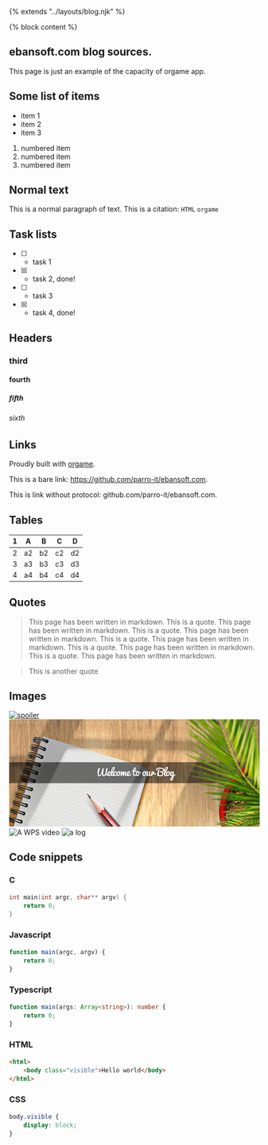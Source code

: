 {% extends "../layouts/blog.njk" %}

{% block content %}

## ebansoft.com blog sources.

This page is just an example of the capacity of orgame app.

## Some list of items

* item 1
* item 2
* item 3

1) numbered item
2) numbered item
3) numbered item

## Normal text

This is a normal paragraph of text. 
This is a citation: `HTML` `orgame`

## Task lists

* [ ] - task 1
* [X] - task 2, done!
* [ ] - task 3
* [X] - task 4, done!

## Headers

### third

#### fourth

##### fifth

###### sixth

## Links

Proudly built with [orgame](https://github.com/parro-it/orgame).

This is a bare link: https://github.com/parro-it/ebansoft.com.

This is link without protocol: github.com/parro-it/ebansoft.com.

## Tables

| 1  | A  | B  | C  | D  |
|----|----|----|----|----|
| 2  | a2 | b2 | c2 | d2 |
| 3  | a3 | b3 | c3 | d3 |
| 4  | a4 | b4 | c4 | d4 |

## Quotes

> This page has been written in markdown.
> This is a quote. This page has been written in markdown.
> This is a quote. This page has been written in markdown.
> This is a quote. This page has been written in markdown.
> This is a quote. This page has been written in markdown.
> This is a quote. This page has been written in markdown.

> This is another quote

## Images
[![spoiler](https://github.com/parro-it/libdesktop/workflows/Node.js%20CI/badge.svg)](https://github.com/parro-it/libdesktop)
![example image](head-blog-home.png)
![A WPS video](https://www.youtube.com/watch?v=SSPzfKRTiZY&t=410s)
![a log](https://source.unsplash.com/random)


## Code snippets

### C

```C
int main(int argc, char** argv) {
    return 0;
}
```

### Javascript

```javascript
function main(argc, argv) {
    return 0;
}
```

### Typescript

```typescript
function main(args: Array<string>): number {
    return 0;
}
```

### HTML

```html
<html>
    <body class="visible">Hello world</body>
</html>
```

### CSS

```css
body.visible {
    display: block;
}
```


